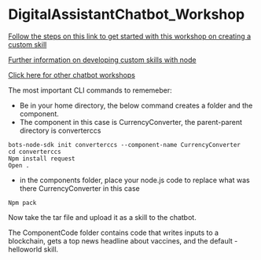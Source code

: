 # DigitalAssistantChatbot_Workshop

[Follow the steps on this link to get started with this workshop on creating a custom skill](
https://docs.oracle.com/en/cloud/paas/digital-assistant/tutorial-cc-dev/index.html)

[Further information on developing custom skills with node](https://docs.oracle.com/en/cloud/paas/digital-assistant/tutorial-cc-dev/index.html)

[Click here for other chatbot workshops](https://fnimphiu.github.io/OracleTechExchange/)


The most important CLI commands to rememeber:

- Be in your home directory, the below command creates a folder and the component.
- The component in this case is CurrencyConverter, the parent-parent directory is converterccs
```
bots-node-sdk init converterccs --component-name CurrencyConverter
cd converterccs
Npm install request
Open . 
```
- in the components folder, place your node.js code to replace what was there CurrencyConverter in this case

```
Npm pack 
```

Now take the tar file and upload it as a skill to the chatbot.

The ComponentCode folder contains code that writes inputs to a blockchain, gets a top news headline about vaccines, and the default - helloworld skill. 

